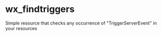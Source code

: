 # wx_findtriggers
Simple resource that checks any occurrence of "TriggerServerEvent" in your resources
